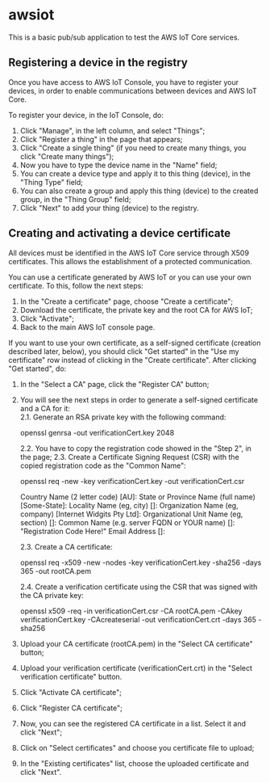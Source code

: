 # awsiot

This is a basic pub/sub application to test the AWS IoT Core services.

## Registering a device in the registry

Once you have access to AWS IoT Console, you have to register your devices, in order to enable communications between devices and AWS IoT Core.

To register your device, in the IoT Console, do:

1. Click "Manage", in the left column, and select "Things";
2. Click "Register a thing" in the page that appears;
3. Click "Create a single thing" (if you need to create many things, you click "Create many things");
4. Now you have to type the device name in the "Name" field;
5. You can create a device type and apply it to this thing (device), in the "Thing Type" field;
6. You can also create a group and apply this thing (device) to the created group, in the "Thing Group" field;
7. Click "Next" to add your thing (device) to the registry.

## Creating and activating a device certificate

All devices must be identified in the AWS IoT Core service through X509 certificates. This allows the establishment of a protected communication.

You can use a certificate generated by AWS IoT or you can use your own certificate. To this, follow the next steps:

1. In the "Create a certificate" page, choose "Create a certificate";
2. Download the certificate, the private key and the root CA for AWS IoT;
3. Click "Activate";
4. Back to the main AWS IoT console page.

If you want to use your own certificate, as a self-signed certificate (creation described later, below), you should click "Get started" in the "Use my certificate" row instead of clicking in the "Create certificate". After clicking "Get started", do:

1. In the "Select a CA" page, click the "Register CA" button;
2. You will see the next steps in order to generate a self-signed certificate and a CA for it:    
    2.1. Generate an RSA private key with the following command:    

    openssl genrsa -out verificationCert.key 2048

    2.2. You have to copy the registration code showed in the "Step 2", in the page; 2.3. Create a Certificate Signing Request (CSR) with the copied registration code as the "Common Name":    

    openssl req -new -key verificationCert.key -out verificationCert.csr

    Country Name (2 letter code) [AU]:
    State or Province Name (full name) [Some-State]:
    Locality Name (eg, city) []:
    Organization Name (eg, company) [Internet Widgits Pty Ltd]:
    Organizational Unit Name (eg, section) []:
    Common Name (e.g. server FQDN or YOUR name) []: "Registration Code Here!"
    Email Address []:

    2.3. Create a CA certificate:    

    openssl req -x509 -new -nodes -key verificationCert.key -sha256 -days 365 -out rootCA.pem

    2.4. Create a verification certificate using the CSR that was signed with the CA private key:

    openssl x509 -req -in verificationCert.csr -CA rootCA.pem -CAkey verificationCert.key -CAcreateserial -out verificationCert.crt -days 365 -sha256

3. Upload your CA certificate (rootCA.pem) in the "Select CA certificate" button;
4. Upload your verification certificate (verificationCert.crt) in the "Select verification certificate" button.
5. Click "Activate CA certificate";
6. Click "Register CA certificate";
7. Now, you can see the registered CA certificate in a list. Select it and click "Next";
8. Click on "Select certificates" and choose you certificate file to upload;
9. In the "Existing certificates" list, choose the uploaded certificate and click "Next".


